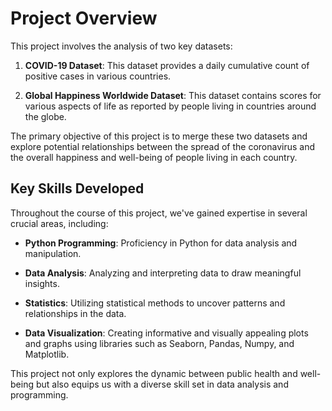 # Project Overview

This project involves the analysis of two key datasets:

1. **COVID-19 Dataset**: This dataset provides a daily cumulative count of positive cases in various countries.

2. **Global Happiness Worldwide Dataset**: This dataset contains scores for various aspects of life as reported by people living in countries around the globe.

The primary objective of this project is to merge these two datasets and explore potential relationships between the spread of the coronavirus and the overall happiness and well-being of people living in each country.

## Key Skills Developed

Throughout the course of this project, we've gained expertise in several crucial areas, including:

- **Python Programming**: Proficiency in Python for data analysis and manipulation.

- **Data Analysis**: Analyzing and interpreting data to draw meaningful insights.

- **Statistics**: Utilizing statistical methods to uncover patterns and relationships in the data.

- **Data Visualization**: Creating informative and visually appealing plots and graphs using libraries such as Seaborn, Pandas, Numpy, and Matplotlib.


This project not only explores the dynamic between public health and well-being but also equips us with a diverse skill set in data analysis and programming.
